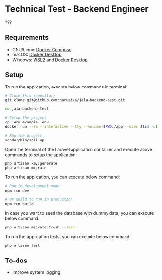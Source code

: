 # Technical Test - Backend Engineer

???

## Requirements

- GNU/Linux: [Docker Compose](https://docs.docker.com/compose/install/)
- macOS: [Docker Desktop](https://www.docker.com/products/docker-desktop/)
- Windows: [WSL2](https://docs.docker.com/desktop/windows/wsl/) and [Docker Desktop](https://www.docker.com/products/docker-desktop/)

## Setup

To run the application, execute below commands in terminal:

```sh
# Clone this repository
git clone git@github.com:naruaika/jala-backend-test.git

cd jala-backend-test

# Setup the project
cp .env.example .env
docker run --rm --interactive --tty --volume $PWD:/app --user $(id -u):$(id -g) composer install

# Run the project
vendor/bin/sail up
```

Open the terminal of the Laravel application container and execute above commands to setup the application:

```sh
php artisan key:generate
php artisan migrate
```

To run the application, you can execute below command:

```sh
# Run in development mode
npm run dev

# Or build to run in production
npm run build
```

In case you want to seed the database with dummy data, you can execute below command:

```sh
php artisan migrate:fresh --seed
```

To run the application tests, you can execute below command:

```sh
php artisan test
```

## To-dos

- Improve system logging
